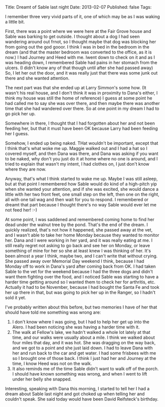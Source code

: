 Title: Dreamt of Sable last night
Date: 2013-02-07
Published: false
Tags: 


I remember three very vivid parts of it, one of which may be as I was waking a little bit.

First, there was a point where we were here at the Fair Grove house and Sable was barking to get outside. I thought about a dog I had seen wandering around out frnot, so I thought maybe that dog was blocking her from going out the god gooor. I think I was in bed in the bedroom in the dream (and that the master bedroom was converted to the office, as it is now.) I had Journey and Heed with me.  Iwent down to check on it and as I was heading down, I remembered Sable had pains in her stomach from the ulcers. (I didn't know any of that though until after she had passed away) So, I let her out the door, and it was really just that there was some junk out there and she wanted attention.

The next part was that she ended up at Larry Simmon's some how. (It wasn't his real house, and I don't think it was in proximity to Dana's either, I think my house was still the home of reference) I guess at some point he had called me to say she was over there, and then maybe there was another time that she had wandered over there. So at one point in my dream I had to go pick her up.

Somewhere in there, I thought that I had forgotten about her and not been feeding her, but that it must have been OK because Larry had been feeding her I guess.

Somehow, I ended up being naked. THat wouldn't be important, except that I think that's what woke me up. Maggie walked out and I had a hat so I covered myself, and then Dana was there, and Dana was asking if you want to be naked, why don't you just do it at home where no one is around, and I tried to explain that wasn't my intent, I had clothes on, I just don't know where they are now. 

Anyway, that's what I think started to wake me up. Maybe I was still asleep, but at that point I remembered how Sable would do kind of a high-pitch yip when she wanted your attention, and if she was excited, she would dance a little with her two front feet, one small step on the left, then one on the right, all with one tail wag and then wait for you to respond. I remembered or dreamt that part because I thought there's no way Sable would ever let me not feed her! :-)

At some point, I was saddened and remembered coming home to find her dead under the walnut tree by the pond. That's the end of the dream. I quickly realized, that's not how it happened, she passed away at the vet, and I wasn't able to take her home Monday because they wanted to monitor her. Dana and I were working in her yard, and it was really eating at me. I still really regret not asking to go back and see her on Monday, or leave something of mine for her so she at least knew I was thinking of her. It's been almost a year I think, maybe two, and I can't write that without crying. She passed away over Memorial Day weekend I think, because I had Monday off to work in Dana's yard after coming back from OK. I had taken Sable to the vet for the weekend because I had the three dogs and didn't want them fighting over the food, and I noticed Sable was starting to have a harder time getting around so I wanted them to check her for arthritis, etc. Actually it had to be November, because I had bought the Santa Fe and took her up there in that, but was going to pick her up in the Ranger, so I hadn't sold it yet.

I've probably written about this before, but two memories I have of her that should have told me something was wrong are:

1. I don't know where I was going, but I had to help her get up into the Alero. I had been noticing she was having a harder time with it.
2. The walk at Fellow's lake, we hadn't walked a whole lot lately at that time, and our walks were usually about a mile. I think we walked about four miles that day, and it was hot. She was dragging on the way back, and we got to a point and she just laid down. I had to leave Dana with her and run back to the car and get water. I had some frisbees with me so I brought one of those back. I think I just had her and Journey at the time, I know Heed was not on the walk.
3. It also reminds me of the time Sable didn't want to walk off of the porch. I should have known something was wrong, and when I went to lift under her belly she snapped.

Interesting, speaking with Dana this morning, I started to tell her I had a dream about Sable last night and got choked up when telling her and couldn't speak. She said today would have been David Reifsteck's birthday.  
